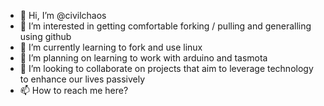 - 👋 Hi, I’m @civilchaos
- 👀 I’m interested in getting comfortable forking / pulling and generalling using github
- 🌱 I’m currently learning to fork and use linux
- 🌱 I’m planning on learning to work with arduino and tasmota
- 💞️ I’m looking to collaborate on projects that aim to leverage technology to enhance our lives passively
- 📫 How to reach me here?

<!---
civilchaos/civilchaos is a ✨ special ✨ repository because its `README.md` (this file) appears on your GitHub profile.
You can click the Preview link to take a look at your changes.
--->
